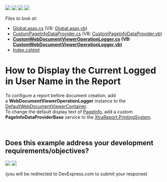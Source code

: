 <!-- default badges list -->
![](https://img.shields.io/endpoint?url=https://codecentral.devexpress.com/api/v1/VersionRange/128597009/16.2.6%2B)
[![](https://img.shields.io/badge/Open_in_DevExpress_Support_Center-FF7200?style=flat-square&logo=DevExpress&logoColor=white)](https://supportcenter.devexpress.com/ticket/details/T484189)
[![](https://img.shields.io/badge/📖_How_to_use_DevExpress_Examples-e9f6fc?style=flat-square)](https://docs.devexpress.com/GeneralInformation/403183)
[![](https://img.shields.io/badge/💬_Leave_Feedback-feecdd?style=flat-square)](#does-this-example-address-your-development-requirementsobjectives)
<!-- default badges end -->
<!-- default file list -->
*Files to look at*:

* [Global.asax.cs](./CS/WebDocumentViewer_UserName/Global.asax.cs) (VB: [Global.asax.vb](./VB/WebDocumentViewer_UserName/Global.asax.vb))
* [CustomPageInfoDataProvider.cs](./CS/WebDocumentViewer_UserName/Services/CustomPageInfoDataProvider.cs) (VB: [CustomPageInfoDataProvider.vb](./VB/WebDocumentViewer_UserName/Services/CustomPageInfoDataProvider.vb))
* **[CustomWebDocumentViewerOperationLogger.cs](./CS/WebDocumentViewer_UserName/Services/CustomWebDocumentViewerOperationLogger.cs) (VB: [CustomWebDocumentViewerOperationLogger.vb](./VB/WebDocumentViewer_UserName/Services/CustomWebDocumentViewerOperationLogger.vb))**
* [Index.cshtml](./CS/WebDocumentViewer_UserName/Views/Home/Index.cshtml)
<!-- default file list end -->
# How to Display the Current Logged in User Name in the Report


To configure a report before document creation, add a <strong>WebDocumentViewerOperationLogger</strong> instance to the <a href="https://documentation.devexpress.com/#XtraReports/clsDevExpressXtraReportsWebWebDocumentViewerDefaultWebDocumentViewerContainertopic">DefaultWebDocumentViewerContainer</a>.<br>To change the default display text of <a href="https://documentation.devexpress.com/#XtraReports/clsDevExpressXtraReportsUIXRPageInfotopic">PageInfo</a>, add a custom <strong>PageInfoDataProviderBase</strong> service to the <a href="https://documentation.devexpress.com/#XtraReports/DevExpressXtraReportsUIXtraReport_PrintingSystemtopic">XtraReport.PrintingSystem</a>.

<br/>


<!-- feedback -->
## Does this example address your development requirements/objectives?

[<img src="https://www.devexpress.com/support/examples/i/yes-button.svg"/>](https://www.devexpress.com/support/examples/survey.xml?utm_source=github&utm_campaign=reporting-mvc-display-information-in-xrpageinfo&~~~was_helpful=yes) [<img src="https://www.devexpress.com/support/examples/i/no-button.svg"/>](https://www.devexpress.com/support/examples/survey.xml?utm_source=github&utm_campaign=reporting-mvc-display-information-in-xrpageinfo&~~~was_helpful=no)

(you will be redirected to DevExpress.com to submit your response)
<!-- feedback end -->
